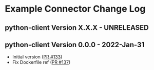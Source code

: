 # Example Connector Change Log

## python-client Version X.X.X - UNRELEASED

## python-client Version 0.0.0 - 2022-Jan-31
* Initial version ([PR #133](https://github.com/infinyon/fluvio-connectors/pull/133))
* Fix Dockerfile ref ([PR #137](https://github.com/infinyon/fluvio-connectors/pull/137))